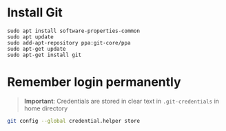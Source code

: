 # Install Git
```
sudo apt install software-properties-common
sudo apt update
sudo add-apt-repository ppa:git-core/ppa
sudo apt-get update
sudo apt-get install git
```

# Remember login permanently

> **Important**: Credentials are stored in clear text in `.git-credentials` in home directory

```sh
git config --global credential.helper store
```
